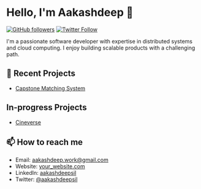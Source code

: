 # Hello, I'm Aakashdeep 👋

[![GitHub followers](https://img.shields.io/github/followers/aakashdeepsil?label=Follow&style=social)](https://github.com/aakashdeepsil)
[![Twitter Follow](https://img.shields.io/twitter/follow/aakashdeepsil?label=Follow&style=social)](https://twitter.com/aakashdeepsil)

I'm a passionate software developer with expertise in distributed systems and cloud computing. I enjoy building scalable products with a challenging path. 

## 🔭 Recent Projects

- [Capstone Matching System](https://github.com/aakashdeepsil/capstone-matching)

## In-progress Projects

- [Cineverse](https://github.com/aakashdeepsil/cineverse)

<!-- ## 🌱 I'm currently learning

- [Technology 1](https://example.com)
- [Technology 2](https://example.com)

## 💬 Ask me about

- [Topic 1](https://example.com)
- [Topic 2](https://example.com) -->

## 📫 How to reach me

- Email: [aakashdeep.work@gmail.com](mailto:aakashdeep.work@gmail.com)
- Website: [your_website.com](https://your_website.com)
- LinkedIn: [aakashdeepsil](https://www.linkedin.com/in/aakashdeepsil)
- Twitter: [@aakashdeepsil](https://twitter.com/aakashdeepsil)
